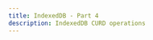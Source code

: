 ```yaml
---
title: IndexedDB - Part 4
description: IndexedDB CURD operations
---
```


<section-cover part-number="4" description="IndexedDB CURD operations" />